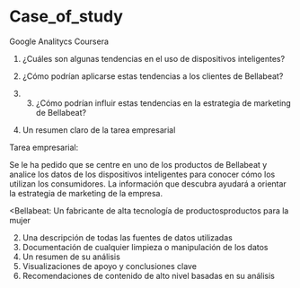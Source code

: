 # Case_of_study
 Google Analitycs Coursera

1. ¿Cuáles son algunas tendencias en el uso de dispositivos inteligentes?
2. ¿Cómo podrían aplicarse estas tendencias a los clientes de Bellabeat?
3. 3. ¿Cómo podrían influir estas tendencias en la estrategia de marketing de Bellabeat?


1. Un resumen claro de la tarea empresarial

Tarea empresarial:

Se le ha pedido que se centre en uno de los productos de Bellabeat y analice los datos de los dispositivos inteligentes para conocer cómo los utilizan los consumidores. La información que descubra ayudará a orientar la estrategia de marketing de la empresa. 


<Bellabeat: Un fabricante de alta tecnología de productosproductos para la mujer
   



2. Una descripción de todas las fuentes de datos utilizadas
3. Documentación de cualquier limpieza o manipulación de los datos
4. Un resumen de su análisis
5. Visualizaciones de apoyo y conclusiones clave
6. Recomendaciones de contenido de alto nivel basadas en su análisis


